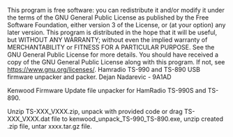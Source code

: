 This program is free software: you can redistribute it and/or modify it under the terms of the GNU General Public License as published by the Free Software Foundation, either version 3 of the License, or (at your option) any later version. This program is distributed in the hope that it will be useful, but WITHOUT ANY WARRANTY; without even the implied warranty of MERCHANTABILITY or FITNESS FOR A PARTICULAR PURPOSE. See the GNU General Public License for more details. You should have received a copy of the GNU General Public License along with this program. If not, see https://www.gnu.org/licenses/.
Hamradio TS-990 and TS-890 USB firmware unpacker and packer. Dejan Nadarevic - 9A1AD

Kenwood Firmware Update file unpacker for HamRadio TS-990S and TS-890.

Unzip TS-XXX_VXXX.zip, unpack with provided code or drag TS-XXX_VXXX.dat file to kenwood_unpack_TS-990_TS-890.exe, unzip created .zip file, untar xxxx.tar.gz file.





